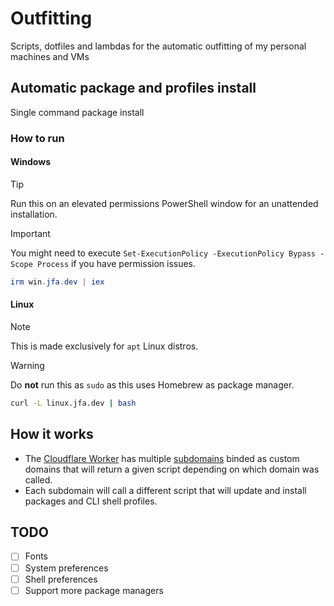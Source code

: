 # Outfitting

Scripts, dotfiles and lambdas for the automatic outfitting of my personal machines and VMs

## Automatic package and profiles install

Single command package install

### How to run

#### Windows

> [!TIP]
> Run this on an elevated permissions PowerShell window for an unattended installation.  

> [!IMPORTANT]
> You might need to execute `Set-ExecutionPolicy -ExecutionPolicy Bypass -Scope Process` if you have permission issues.

```powershell
irm win.jfa.dev | iex
```

#### Linux

> [!NOTE]
> This is made exclusively for `apt` Linux distros.

> [!WARNING]
> Do **not** run this as `sudo` as this uses Homebrew as package manager.

```bash
curl -L linux.jfa.dev | bash
```

## How it works

* The [Cloudflare Worker](/cloudflare/src/index.ts) has multiple [subdomains](/cloudflare/wrangler.toml) binded as custom domains that will return a given script depending on which domain was called.
* Each subdomain will call a different script that will update and install packages and CLI shell profiles.

## TODO

* [ ] Fonts
* [ ] System preferences
* [ ] Shell preferences
* [ ] Support more package managers
